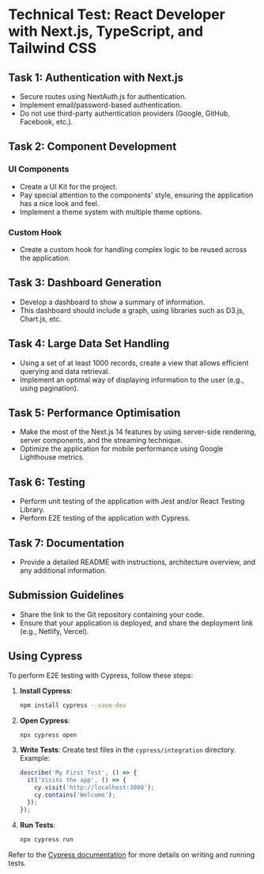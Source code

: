 # Technical Test: React Developer with Next.js, TypeScript, and Tailwind CSS

## Task 1: Authentication with Next.js

- Secure routes using NextAuth.js for authentication.
- Implement email/password-based authentication.
- Do not use third-party authentication providers (Google, GitHub, Facebook, etc.).

## Task 2: Component Development

### UI Components

- Create a UI Kit for the project.
- Pay special attention to the components' style, ensuring the application has a nice look and feel.
- Implement a theme system with multiple theme options.

### Custom Hook

- Create a custom hook for handling complex logic to be reused across the application.

## Task 3: Dashboard Generation

- Develop a dashboard to show a summary of information.
- This dashboard should include a graph, using libraries such as D3.js, Chart.js, etc.

## Task 4: Large Data Set Handling

- Using a set of at least 1000 records, create a view that allows efficient querying and data retrieval.
- Implement an optimal way of displaying information to the user (e.g., using pagination).

## Task 5: Performance Optimisation

- Make the most of the Next.js 14 features by using server-side rendering, server components, and the streaming technique.
- Optimize the application for mobile performance using Google Lighthouse metrics.

## Task 6: Testing

- Perform unit testing of the application with Jest and/or React Testing Library.
- Perform E2E testing of the application with Cypress.

## Task 7: Documentation

- Provide a detailed README with instructions, architecture overview, and any additional information.

## Submission Guidelines

- Share the link to the Git repository containing your code.
- Ensure that your application is deployed, and share the deployment link (e.g., Netlify, Vercel).

## Using Cypress

To perform E2E testing with Cypress, follow these steps:

1. **Install Cypress**:
    ```bash
    npm install cypress --save-dev
    ```

2. **Open Cypress**:
    ```bash
    npx cypress open
    ```

3. **Write Tests**:
    Create test files in the `cypress/integration` directory. Example:
    ```javascript
    describe('My First Test', () => {
      it('Visits the app', () => {
        cy.visit('http://localhost:3000');
        cy.contains('Welcome');
      });
    });
    ```

4. **Run Tests**:
    ```bash
    npx cypress run
    ```

Refer to the [Cypress documentation](https://docs.cypress.io) for more details on writing and running tests.